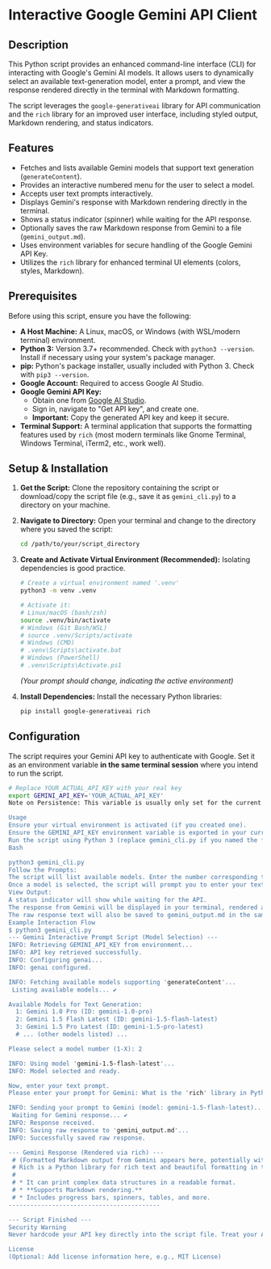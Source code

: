 # Interactive Google Gemini API Client

## Description

This Python script provides an enhanced command-line interface (CLI) for interacting with Google's Gemini AI models. It allows users to dynamically select an available text-generation model, enter a prompt, and view the response rendered directly in the terminal with Markdown formatting.

The script leverages the `google-generativeai` library for API communication and the `rich` library for an improved user interface, including styled output, Markdown rendering, and status indicators.

## Features

* Fetches and lists available Gemini models that support text generation (`generateContent`).
* Provides an interactive numbered menu for the user to select a model.
* Accepts user text prompts interactively.
* Displays Gemini's response with Markdown rendering directly in the terminal.
* Shows a status indicator (spinner) while waiting for the API response.
* Optionally saves the raw Markdown response from Gemini to a file (`gemini_output.md`).
* Uses environment variables for secure handling of the Google Gemini API Key.
* Utilizes the `rich` library for enhanced terminal UI elements (colors, styles, Markdown).

## Prerequisites

Before using this script, ensure you have the following:

* **A Host Machine:** A Linux, macOS, or Windows (with WSL/modern terminal) environment.
* **Python 3:** Version 3.7+ recommended. Check with `python3 --version`. Install if necessary using your system's package manager.
* **pip:** Python's package installer, usually included with Python 3. Check with `pip3 --version`.
* **Google Account:** Required to access Google AI Studio.
* **Google Gemini API Key:**
    * Obtain one from [Google AI Studio](https://aistudio.google.com/).
    * Sign in, navigate to "Get API key", and create one.
    * **Important:** Copy the generated API key and keep it secure.
* **Terminal Support:** A terminal application that supports the formatting features used by `rich` (most modern terminals like Gnome Terminal, Windows Terminal, iTerm2, etc., work well).

## Setup & Installation

1.  **Get the Script:**
    Clone the repository containing the script or download/copy the script file (e.g., save it as `gemini_cli.py`) to a directory on your machine.

2.  **Navigate to Directory:**
    Open your terminal and change to the directory where you saved the script:
    ```bash
    cd /path/to/your/script_directory
    ```

3.  **Create and Activate Virtual Environment (Recommended):**
    Isolating dependencies is good practice.
    ```bash
    # Create a virtual environment named '.venv'
    python3 -m venv .venv

    # Activate it:
    # Linux/macOS (bash/zsh)
    source .venv/bin/activate
    # Windows (Git Bash/WSL)
    # source .venv/Scripts/activate
    # Windows (CMD)
    # .venv\Scripts\activate.bat
    # Windows (PowerShell)
    # .venv\Scripts\Activate.ps1
    ```
    *(Your prompt should change, indicating the active environment)*

4.  **Install Dependencies:**
    Install the necessary Python libraries:
    ```bash
    pip install google-generativeai rich
    ```

## Configuration

The script requires your Gemini API key to authenticate with Google. Set it as an environment variable **in the same terminal session** where you intend to run the script.

```bash
# Replace YOUR_ACTUAL_API_KEY with your real key
export GEMINI_API_KEY='YOUR_ACTUAL_API_KEY'
Note on Persistence: This variable is usually only set for the current session. To make it persistent, you could add the export command to your shell's startup file (e.g., ~/.bashrc, ~/.zshrc, ~/.profile). However, be cautious about storing secrets directly in these files; consider more secure methods for production use.

Usage
Ensure your virtual environment is activated (if you created one).
Ensure the GEMINI_API_KEY environment variable is exported in your current session.
Run the script using Python 3 (replace gemini_cli.py if you named the file differently):
Bash

python3 gemini_cli.py
Follow the Prompts:
The script will list available models. Enter the number corresponding to the model you wish to use.
Once a model is selected, the script will prompt you to enter your text prompt.
View Output:
A status indicator will show while waiting for the API.
The response from Gemini will be displayed in your terminal, rendered as Markdown.
The raw response text will also be saved to gemini_output.md in the same directory.
Example Interaction Flow
$ python3 gemini_cli.py
--- Gemini Interactive Prompt Script (Model Selection) ---
INFO: Retrieving GEMINI_API_KEY from environment...
INFO: API key retrieved successfully.
INFO: Configuring genai...
INFO: genai configured.

INFO: Fetching available models supporting 'generateContent'...
 Listing available models... ✔

Available Models for Text Generation:
  1: Gemini 1.0 Pro (ID: gemini-1.0-pro)
  2: Gemini 1.5 Flash Latest (ID: gemini-1.5-flash-latest)
  3: Gemini 1.5 Pro Latest (ID: gemini-1.5-pro-latest)
  # ... (other models listed) ...

Please select a model number (1-X): 2

INFO: Using model 'gemini-1.5-flash-latest'...
INFO: Model selected and ready.

Now, enter your text prompt.
Please enter your prompt for Gemini: What is the 'rich' library in Python?

INFO: Sending your prompt to Gemini (model: gemini-1.5-flash-latest)...
 Waiting for Gemini response... ✔
INFO: Response received.
INFO: Saving raw response to 'gemini_output.md'...
INFO: Successfully saved raw response.

--- Gemini Response (Rendered via rich) ---
 # (Formatted Markdown output from Gemini appears here, potentially with lists, bolding, etc.)
 # Rich is a Python library for rich text and beautiful formatting in the terminal.
 #
 # * It can print complex data structures in a readable format.
 # * **Supports Markdown rendering.**
 # * Includes progress bars, spinners, tables, and more.
------------------------------------------

--- Script Finished ---
Security Warning
Never hardcode your API key directly into the script file. Treat your API key like a password. Using environment variables is a basic security measure suitable for development. For production or shared environments, consider more robust secrets management solutions (e.g., cloud provider secret managers, HashiCorp Vault).

License
(Optional: Add license information here, e.g., MIT License)
